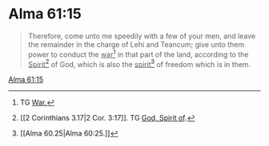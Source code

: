 # Alma 61:15

> Therefore, come unto me speedily with a few of your men, and leave the remainder in the charge of Lehi and Teancum; give unto them power to conduct the <u>war</u>[^a] in that part of the land, according to the <u>Spirit</u>[^b] of God, which is also the <u>spirit</u>[^c] of freedom which is in them.

[Alma 61:15](https://www.churchofjesuschrist.org/study/scriptures/bofm/alma/61?lang=eng&id=p15#p15)


[^a]: TG [War.](https://www.churchofjesuschrist.org/study/scriptures/tg/war?lang=eng)
[^b]: [[2 Corinthians 3.17|2 Cor. 3:17]]. TG [God, Spirit of](https://www.churchofjesuschrist.org/study/scriptures/tg/god-spirit-of?lang=eng).
[^c]: [[Alma 60.25|Alma 60:25.]]
